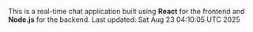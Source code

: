 This is a real-time chat application built using **React** for the frontend and **Node.js** for the backend.
Last updated: Sat Aug 23 04:10:05 UTC 2025

